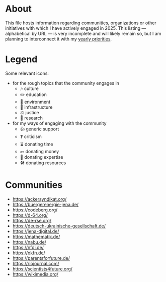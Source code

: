 # About

This file hosts information regarding communities, organizations or other initiatives with which I have actively engaged in 2025. This listing &mdash; alphabetical by URL &mdash; is very incomplete and will likely remain so, but I am planning to interconnect it with my [yearly priorities](../new-year-resolutions). 

# Legend

Some relevant icons:
* for the rough topics that the community engages in
  * 🎶 culture
  * ✏️ education
  * 🌱 environment
  * 🌉 infrastructure
  * ⚖️ justice
  * 🔬 research
* for my ways of engaging with the community
  * 👍 generic support
  * ❓ criticism
  * ⌛ donating time
  * 💶 donating money
  * 🧠 donating expertise
  * 🛠️ donating resources 

# Communities

* https://ackersyndikat.org/
* https://buergerenergie-jena.de/
* https://codeberg.org/
* https://d-64.org/
* https://de-rse.org/
* https://deutsch-ukrainische-gesellschaft.de/
* https://jena-digital.de/
* https://mathematik.de/
* https://nabu.de/
* https://nfdi.de/
* https://okfn.de/
* https://parentsforfuture.de/
* https://riojournal.com/
* https://scientists4future.org/
* https://wikimedia.org/
